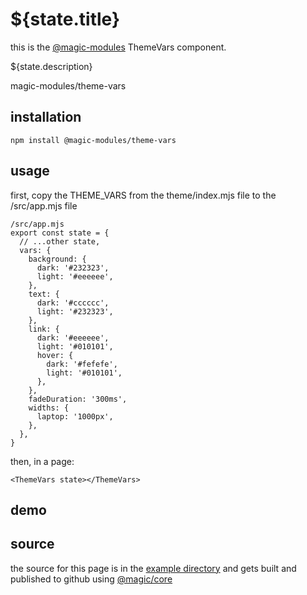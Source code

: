 # ${state.title}

this is the
[@magic-modules](https://github.com/magic-modules)
ThemeVars component.

${state.description}

<GitBadges>magic-modules/theme-vars</GitBadges>

## installation

`npm install @magic-modules/theme-vars`

## usage

first, copy the THEME_VARS from the theme/index.mjs file to the /src/app.mjs file

```
/src/app.mjs
export const state = {
  // ...other state,
  vars: {
    background: {
      dark: '#232323',
      light: '#eeeeee',
    },
    text: {
      dark: '#cccccc',
      light: '#232323',
    },
    link: {
      dark: '#eeeeee',
      light: '#010101',
      hover: {
        dark: '#fefefe',
        light: '#010101',
      },
    },
    fadeDuration: '300ms',
    widths: {
      laptop: '1000px',
    },
  },
}
```

then, in a page:

`<ThemeVars state></ThemeVars>`

## demo

<ThemeVars state></ThemeVars>

## source

the source for this page is in the
[example directory](https://github.com/magic-modules/theme-vars/tree/master/example)
and gets built and published to github using
[@magic/core](https://github.com/magic/core)

